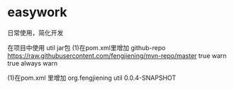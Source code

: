 # easywork
日常使用，简化开发



在项目中使用 util jar包
(1)在pom.xml里增加
<repositories>
    <repository>
        <!-- A unique identifier for a repository. -->
        <id>github-repo</id>
        <url>https://raw.githubusercontent.com/fengjiening/mvn-repo/master</url>
        <releases>
            <enabled>true</enabled>
            <checksumPolicy>warn</checksumPolicy>
        </releases>
        <snapshots>
            <enabled>true</enabled>
            <updatePolicy>always</updatePolicy>
            <checksumPolicy>warn</checksumPolicy>
        </snapshots>
    </repository>
</repositories>

(1)在pom.xml </dependencies> 里增加
<dependency>
    <groupId>org.fengjiening</groupId>
    <artifactId>util</artifactId>
    <version>0.0.4-SNAPSHOT</version>
</dependency>